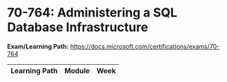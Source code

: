# 70-764: Administering a SQL Database Infrastructure

**Exam/Learning Path:** https://docs.microsoft.com/certifications/exams/70-764

| **Learning Path** | **Module** | **Week** |
|-|-|-|
